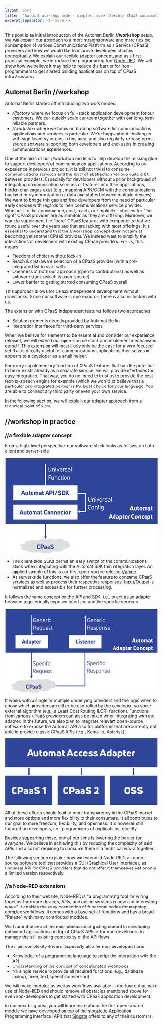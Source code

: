 ```yaml
---
layout: post
title:  "Automat workshop mode - simpler, more flexible CPaaS consumption"
excerpt_separator: <!--more-->
---
```


This post is an initial introduction of the Automat Berlin **//workshop** setup. We will explain our approach to a more straightforward and more flexible consumption of various Communications Platform as a Service (CPaaS) providers and how we would like to improve developers choices conceptually. We explain our flexible adapter concept, and as a first practical example, we introduce the programming tool [Node-RED](https://nodered.org). We will show how we believe it may help to reduce the barrier for non-programmers to get started building applications on top of CPaaS infrastructures.

<!--more-->

## Automat Berlin //workshop

Automat Berlin started off introducing two work modes:
- *//factory* where we focus on full-stack application development for our customers. We can quickly scale our team together with our long-term reliable partners.
- *//workshop* where we focus on building software for communications applications and services in particular. We're happy about challenges with significant synergies in this area, and also regularly release open-source software supporting both developers and end-users in creating communications experiences.

One of the aims of our //workshop mode is to help develop the missing glue to support developers of communication applications. According to our experience in previous projects, it is still not trivial to consume communications services and the level of abstraction various quite a bit between providers. Especially for developers without a prior background of integrating communication services or features into their applications, hidden challenges exist (e.g., mapping APN/GCM with the communications backend or synchronization of data and states between multiple devices).
We want to bridge this gap and free developers from the need of particular early choices with regards to their communications service provider. Whether it is for convenience, cost, reach, or simplicity - choices for "the right" CPaaS provider, are as manifold as they are differing. Moreover, we want to supplement the "bare" CPaaS features with components that we found useful over the years and that are lacking with most offerings.
It is essential to understand that the //workshop concept does not aim at becoming yet another CPaaS provider. We instead want to simplify the interactions of developers with existing CPaaS providers.
For us, this means:

- Freedom of choice without lock-in
- Reach & cost-aware selection of a CPaaS provider (with a pre-integrated list to start with)
- Openness of both our approach (open to contributions) as well as software stack (which is open-source)
- Lower barrier to getting started consuming CPaaS overall

This approach allows for CPaaS independent development without drawbacks. Since our software is open-source, there is also no lock-in with us.

The extension with CPaaS independent features follows two approaches:

- Solution elements directly provided by Automat Berlin
- Integration interfaces for third-party services

When we believe for elements to be essential and consider our experience relevant, we will extend our open-source stack and implement mechanisms ourself. This extension will most likely only be the case for a very focused set that is directly useful for communications applications themselves or appears to a developer as a small helper.

For every supplementary function of CPaaS features that has the potential to be or exists already as a separate service, we will provide interfaces for easy integration. That way, you do not need to trust us to provide the best text-to-speech engine for example (which we won't) or believe that a particular pre-integrated partner is the best choice for your language. You are able to connect any third party or even your own service.

In the following section, we will explain our adapter approach from a technical point of view.


## //workshop in practice

### //a flexible adapter concept

From a high-level perspective, our software stack looks as follows on both client and server-side:

![Automat Berlin Client/Server Stack Approach](/images/workshop-concept.svg "Automat Berlin Client/Server Stack Approach")

- The client-side SDKs permit an easy switch of the communications stack when integrating with the Automat SDK thin integration layer. An applied sample of this is our first open-source release [//afone](https://automat.berlin/2019/07/11/afone-ios/).
- As server-side functions, we also offer the feature to consume CPaaS services as well as process their respective responses. Input/Output is normalized and accessible for further processing.

It follows the same concept on the API and SDK, i.e., to act as an adapter between a generically exposed interface and the specific services.

![Automat Berlin Adapter](/images/workshop-conversion.svg "Automat Berlin Adapter")

It works with a single or multiple underlying providers and the logic when to chose which provider can either be controlled by the developer, so some external algorithm (e.g., a Least Cost Routing (LCR) function). Functions from various CPaaS providers can also be mixed when integrating with the adapter. In the future, we also plan to integrate relevant open-source software to expose the Automat API also for platforms that are currently not able to provide classic CPaaS APIs (e.g., Kamailio, Asterisk).

![CPaaS Aggregation](/images/workshop-adapter.svg "CPaaS Aggregation")

All of these efforts should lead to more transparency in the CPaaS market and more options and more flexibility to their consumers. It all contributes to our goal to more freedom, flexibility, and openness. It is however still focused on developers, i.e., programmers of applications, directly.

Besides supporting those, one of our aims is lowering the barrier for *everyone*. We believe in achieving this by reducing the complexity of said APIs and also not requiring to consume them in a technical way altogether.

The following section explains how we extended Node-RED, an open-source software tool that provides a GUI (Graphical User Interface), as universal API for CPaaS providers that do not offer it themselves yet or only a limited version respectively.

### //a Node-RED extensions

According to their website, Node-RED is "a programming tool for wiring together hardware devices, APIs, and online services in new and interesting ways." It enables the easy connection of functional nodes for mapping complex workflows. It comes with a base set of functions and has a broad "Palette" with many contributed modules.

We found that one of the main obstacles of getting started in developing enhanced applications on top of CPaaS APIs is for non-developers to manage the still existing complexity of the API flows.

The main complexity drivers (especially also for non-developers) are:
- Knowledge of a programming language to script the interaction with the API
- Understanding of the concept of concatenated webhooks
- No single service to provide all required functions (e.g., database lookup, timer, text/speech conversion)

We will make modules as well as workflows available in the future that make use of Node-RED and should remove all obstacles mentioned above for even non-developers to get started with CPaaS application development.

In our next blog post, you will learn more about the first open-source module we have developed on top of the [sipgate.io](https://www.sipgate.io) Application Programming Interface (API) that [Sipgate](https://www.sipgate.de/wir-sind-sipgate) offers to any of their customers.
